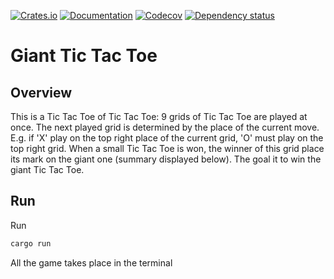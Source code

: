 [![Crates.io](https://img.shields.io/crates/v/giant_tictactoe.svg)](https://crates.io/crates/giant_tictactoe)
[![Documentation](https://docs.rs/giant_tictactoe/badge.svg)](https://docs.rs/giant_tictactoe/)
[![Codecov](https://codecov.io/github/manu3618/giant_tictactoe/coverage.svg?branch=master)](https://codecov.io/gh/manu3618/giant_tictactoe)
[![Dependency status](https://deps.rs/repo/github/manu3618/giant_tictactoe/status.svg)](https://deps.rs/repo/github/manu3618/giant_tictactoe)


# Giant Tic Tac Toe

## Overview

This is a Tic Tac Toe of Tic Tac Toe:
9 grids of Tic Tac Toe are played at once.
The next played grid is determined by the place of the current move. E.g. if 'X' play on the top right place of the current grid, 'O' must play on the top right grid.
When a small Tic Tac Toe is won, the winner of this grid place its mark on the giant one (summary displayed below).
The goal it to win the giant Tic Tac Toe.

## Run

Run

```bash
cargo run
```

All the game takes place in the terminal
